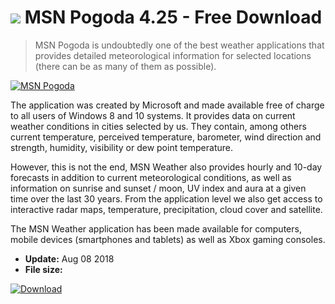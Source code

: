 # ![](https://cdn.softexe.net/static/icon/8/msn-pogoda-9918.png) MSN Pogoda 4.25 - Free Download

> MSN Pogoda is undoubtedly one of the best weather applications that provides detailed meteorological information for selected locations (there can be as many of them as possible).

[![MSN Pogoda](https://gallery.dpcdn.pl/imgc/Tools/84050/g_-_420x350_1.5_-_x5cc0c7dc-2ae5-4350-98a4-a98b12dde8a4.png)](https://softexe.net/win/internet/weather-time/msn-pogoda:aaph.html)

The application was created by Microsoft and made available free of charge to all users of Windows 8 and 10 systems. It provides data on current weather conditions in cities selected by us. They contain, among others current temperature, perceived temperature, barometer, wind direction and strength, humidity, visibility or dew point temperature.
 
 However, this is not the end, MSN Weather also provides hourly and 10-day forecasts in addition to current meteorological conditions, as well as information on sunrise and sunset / moon, UV index and aura at a given time over the last 30 years. From the application level we also get access to interactive radar maps, temperature, precipitation, cloud cover and satellite.
 
 The MSN Weather application has been made available for computers, mobile devices (smartphones and tablets) as well as Xbox gaming consoles.


- **Update:** Aug 08 2018
- **File size:** 

[![Download](https://cdn.softexe.net/static/img/download.png)](https://softexe.net/win/internet/weather-time/msn-pogoda:aaph.html)

